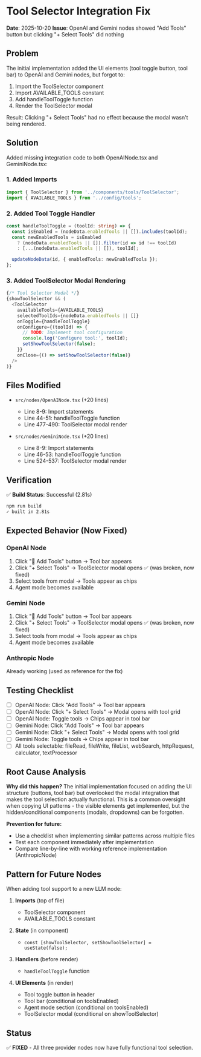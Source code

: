 # Tool Selector Integration Fix

**Date**: 2025-10-20
**Issue**: OpenAI and Gemini nodes showed "Add Tools" button but clicking "+ Select Tools" did nothing

## Problem

The initial implementation added the UI elements (tool toggle button, tool bar) to OpenAI and Gemini nodes, but forgot to:
1. Import the ToolSelector component
2. Import AVAILABLE_TOOLS constant
3. Add handleToolToggle function
4. Render the ToolSelector modal

Result: Clicking "+ Select Tools" had no effect because the modal wasn't being rendered.

## Solution

Added missing integration code to both OpenAINode.tsx and GeminiNode.tsx:

### 1. Added Imports
```typescript
import { ToolSelector } from '../components/tools/ToolSelector';
import { AVAILABLE_TOOLS } from '../config/tools';
```

### 2. Added Tool Toggle Handler
```typescript
const handleToolToggle = (toolId: string) => {
  const isEnabled = (nodeData.enabledTools || []).includes(toolId);
  const newEnabledTools = isEnabled
    ? (nodeData.enabledTools || []).filter(id => id !== toolId)
    : [...(nodeData.enabledTools || []), toolId];

  updateNodeData(id, { enabledTools: newEnabledTools });
};
```

### 3. Added ToolSelector Modal Rendering
```typescript
{/* Tool Selector Modal */}
{showToolSelector && (
  <ToolSelector
    availableTools={AVAILABLE_TOOLS}
    selectedToolIds={nodeData.enabledTools || []}
    onToggle={handleToolToggle}
    onConfigure={(toolId) => {
      // TODO: Implement tool configuration
      console.log('Configure tool:', toolId);
      setShowToolSelector(false);
    }}
    onClose={() => setShowToolSelector(false)}
  />
)}
```

## Files Modified

- `src/nodes/OpenAINode.tsx` (+20 lines)
  - Line 8-9: Import statements
  - Line 44-51: handleToolToggle function
  - Line 477-490: ToolSelector modal render

- `src/nodes/GeminiNode.tsx` (+20 lines)
  - Line 8-9: Import statements
  - Line 46-53: handleToolToggle function
  - Line 524-537: ToolSelector modal render

## Verification

✅ **Build Status**: Successful (2.81s)
```bash
npm run build
✓ built in 2.81s
```

## Expected Behavior (Now Fixed)

### OpenAI Node
1. Click "🔧 Add Tools" button → Tool bar appears
2. Click "+ Select Tools" → ToolSelector modal opens ✅ (was broken, now fixed)
3. Select tools from modal → Tools appear as chips
4. Agent mode becomes available

### Gemini Node
1. Click "🔧 Add Tools" button → Tool bar appears
2. Click "+ Select Tools" → ToolSelector modal opens ✅ (was broken, now fixed)
3. Select tools from modal → Tools appear as chips
4. Agent mode becomes available

### Anthropic Node
Already working (used as reference for the fix)

## Testing Checklist

- [ ] OpenAI Node: Click "Add Tools" → Tool bar appears
- [ ] OpenAI Node: Click "+ Select Tools" → Modal opens with tool grid
- [ ] OpenAI Node: Toggle tools → Chips appear in tool bar
- [ ] Gemini Node: Click "Add Tools" → Tool bar appears
- [ ] Gemini Node: Click "+ Select Tools" → Modal opens with tool grid
- [ ] Gemini Node: Toggle tools → Chips appear in tool bar
- [ ] All tools selectable: fileRead, fileWrite, fileList, webSearch, httpRequest, calculator, textProcessor

## Root Cause Analysis

**Why did this happen?**
The initial implementation focused on adding the UI structure (buttons, tool bar) but overlooked the modal integration that makes the tool selection actually functional. This is a common oversight when copying UI patterns - the visible elements get implemented, but the hidden/conditional components (modals, dropdowns) can be forgotten.

**Prevention for future:**
- Use a checklist when implementing similar patterns across multiple files
- Test each component immediately after implementation
- Compare line-by-line with working reference implementation (AnthropicNode)

## Pattern for Future Nodes

When adding tool support to a new LLM node:

1. **Imports** (top of file)
   - ToolSelector component
   - AVAILABLE_TOOLS constant

2. **State** (in component)
   - `const [showToolSelector, setShowToolSelector] = useState(false);`

3. **Handlers** (before render)
   - `handleToolToggle` function

4. **UI Elements** (in render)
   - Tool toggle button in header
   - Tool bar (conditional on toolsEnabled)
   - Agent mode section (conditional on toolsEnabled)
   - ToolSelector modal (conditional on showToolSelector)

## Status

✅ **FIXED** - All three provider nodes now have fully functional tool selection.
